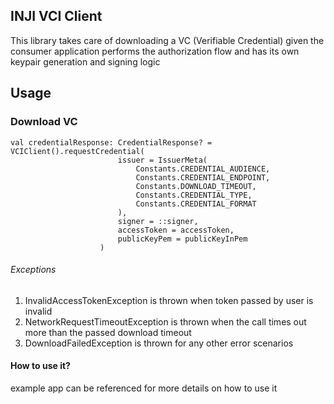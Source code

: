 ## INJI VCI Client

This library takes care of downloading a VC (Verifiable Credential) given the consumer application performs the authorization flow and has its own keypair generation and signing logic

## Usage

### Download VC
```
val credentialResponse: CredentialResponse? = VCIClient().requestCredential(
                        issuer = IssuerMeta(
                            Constants.CREDENTIAL_AUDIENCE,
                            Constants.CREDENTIAL_ENDPOINT,
                            Constants.DOWNLOAD_TIMEOUT,
                            Constants.CREDENTIAL_TYPE,
                            Constants.CREDENTIAL_FORMAT
                        ),
                        signer = ::signer,
                        accessToken = accessToken,
                        publicKeyPem = publicKeyInPem
                    )
```

###### Exceptions

1. InvalidAccessTokenException is thrown when token passed by user is invalid
2. NetworkRequestTimeoutException is thrown when the call times out more than the passed download timeout
3. DownloadFailedException is thrown for any other error scenarios


#### How to use it?

example app can be referenced for more details on how to use it